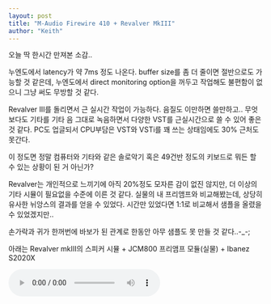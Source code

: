 ```yaml
---
layout: post
title: "M-Audio Firewire 410 + Revalver MkIII"
author: "Keith"
---
```


오늘 딱 한시간 만져본 소감..

누엔도에서 latency가 약 7ms 정도 나온다. buffer size를 좀 더 줄이면 절반으로도 가능할 것 같은데, 누엔도에서 direct monitoring option을 꺼두고 작업해도 불편함이 없으니 그냥 써도 무방할 것 같다.

Revalver III를 돌리면서 근 실시간 작업이 가능하다. 음질도 이만하면 쓸만하고.. 무엇보다도 기타를 기타 음 그대로 녹음하면서 다양한 VST를 근실시간으로 쓸 수 있어 좋은 것 같다. PC도 업글되서 CPU부담은 VST와 VSTi를 꽤 쓰는 상태임에도 30% 근처도 못간다.

이 정도면 정말 컴퓨터와 기타와 같은 솔로악기 혹은 49건반 정도의 키보드로 뭐든 할 수 있는 상황이 된 거 아닌가?

Revalver는 개인적으로 느끼기에 아직 20%정도 모자른 감이 없진 않지만, 더 이상의 기타 시뮬이 필요없을 수준에 이른 것 같다. 실물의 내 프리앰프와 비교해봤는데, 상당히 유사한 뉘앙스의 결과를 얻을 수 있었다. 시간만 있었다면 1:1로 비교해서 샘플을 올렸을 수 있었겠지만..

손가락과 귀가 한꺼번에 바보가 된 관계로 한동안 아무 샘플도 못 만들 것 같다..-_-; 

아래는 Revalver mkIII의 스피커 시뮬 + JCM800 프리앰프 모듈(실물) + Ibanez S2020X

<audio src="/assets/images/f0c0423ad0647e9802b27aa6459fc812.mp3" controls preload></audio>



